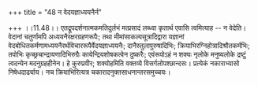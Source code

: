 +++
title = "48 न वेदयज्ञाध्ययनैर्न"

+++
।।11.48।। एतद्रूपदर्शनात्मकमतिदुर्लभं मत्प्रसादं लब्ध्वा कृतार्थ एवासि
त्वमित्याह -- न वेदेति। वेदानां चतुर्णामपि अध्ययनैरक्षरग्रहणरूपैः; तथा
मीमांसाकल्पसूत्रादिद्वारा यज्ञानां
वेदबोधितकर्मणामध्ययनैरर्थविचाररूपैर्वेदयज्ञाध्ययनैः;
दानैस्तुलापुरुषादिभिः; क्रियाभिरग्निहोत्रादिश्रौतकर्मभिः; तपोभिः
कृच्छ्रचान्द्रायणादिभिरुग्रैः कायेन्द्रियशोषकत्वेन दुष्करैः; एवंरूपोऽहं
न शक्यः नृलोके मनुष्यलोके द्रष्टुं त्वदन्येन मदनुग्रहहीनेन। हे
कुरुप्रवीर; शक्योहमिति वक्तव्ये विसर्गलोपश्छान्दसः। प्रत्येकं
नकाराभ्यासो निषेधदार्ढ्याय। नच क्रियाभिरित्यत्र
चकारादनुक्तसाधनान्तरसमुच्चयः।
